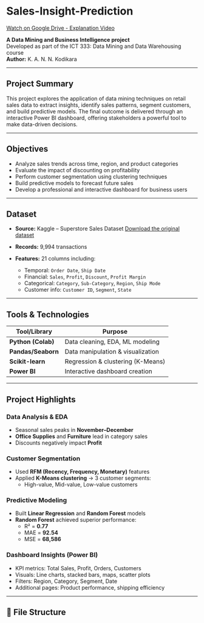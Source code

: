 # Sales-Insight-Prediction 
[Watch on Google Drive - Explanation Video](https://drive.google.com/file/d/1Yyu3axN7M86ODDZdwHeKAuPi0AvUvlpd/view?usp=sharing)


**A Data Mining and Business Intelligence project**  
Developed as part of the ICT 333: Data Mining and Data Warehousing course  
**Author:** K. A. N. N. Kodikara

---

## Project Summary

This project explores the application of data mining techniques on retail sales data to extract insights, identify sales patterns, segment customers, and build predictive models. The final outcome is delivered through an interactive Power BI dashboard, offering stakeholders a powerful tool to make data-driven decisions.

---

## Objectives

- Analyze sales trends across time, region, and product categories  
- Evaluate the impact of discounting on profitability  
- Perform customer segmentation using clustering techniques  
- Build predictive models to forecast future sales 
- Develop a professional and interactive dashboard for business users

---

## Dataset

- **Source:** Kaggle – Superstore Sales Dataset [Download the original dataset](https://www.kaggle.com/datasets/vivek468/superstore-dataset-final)

- **Records:** 9,994 transactions  
- **Features:** 21 columns including:
  - Temporal: `Order Date`, `Ship Date`
  - Financial: `Sales`, `Profit`, `Discount`, `Profit Margin`
  - Categorical: `Category`, `Sub-Category`, `Region`, `Ship Mode`
  - Customer info: `Customer ID`, `Segment`, `State`

---

## Tools & Technologies

| Tool/Library       | Purpose                            |
|--------------------|------------------------------------|
| **Python (Colab)** | Data cleaning, EDA, ML modeling    |
| **Pandas/Seaborn** | Data manipulation & visualization  |
| **Scikit-learn**   | Regression & clustering (K-Means)  |
| **Power BI**       | Interactive dashboard creation     |

---

## Project Highlights

### Data Analysis & EDA
- Seasonal sales peaks in **November–December**
- **Office Supplies** and **Furniture** lead in category sales
- Discounts negatively impact **Profit**

### Customer Segmentation
- Used **RFM (Recency, Frequency, Monetary)** features
- Applied **K-Means clustering** → 3 customer segments:
  - High-value, Mid-value, Low-value customers

### Predictive Modeling
- Built **Linear Regression** and **Random Forest** models  
- **Random Forest** achieved superior performance:
  - R² = **0.77**
  - MAE = **92.54**
  - MSE = **68,586**

### Dashboard Insights (Power BI)
- KPI metrics: Total Sales, Profit, Orders, Customers
- Visuals: Line charts, stacked bars, maps, scatter plots
- Filters: Region, Category, Segment, Date
- Additional pages: Product performance, shipping efficiency

---

## 📂 File Structure

